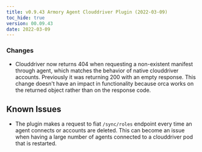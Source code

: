```yaml
---
title: v0.9.43 Armory Agent Clouddriver Plugin (2022-03-09)
toc_hide: true
version: 00.09.43
date: 2022-03-09
---
```


### Changes

* Clouddriver now returns 404 when requesting a non-existent manifest through agent, which matches the behavior of native clouddriver accounts. Previously it was returning 200 with an empty response. This change doesn't have an impact in functionality because orca works on the returned object rather than on the response code.

## Known Issues

* The plugin makes a request to fiat `/sync/roles` endpoint every time an agent connects or accounts are deleted. This can become an issue when having a large number of agents connected to a clouddriver pod that is restarted.
